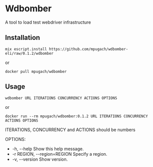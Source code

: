 # Wdbomber

A tool to load test webdriver infrastructure

## Installation

```mix escript.install https://github.com/mpugach/wdbomber-eli/raw/0.1.2/wdbomber```

or

```docker pull mpugach/wdbomber```

## Usage

```wdbomber URL ITERATIONS CONCURRENCY ACTIONS OPTIONS```

or

```docker run --rm mpugach/wdbomber:0.1.2 URL ITERATIONS CONCURRENCY ACTIONS OPTIONS```

ITERATIONS, CONCURRENCY and ACTIONS should be numbers

OPTIONS:

* -h, --help                 Show this help message.
* -r REGION, --region=REGION Specify a region.
* -v, --version              Show version.
